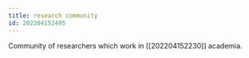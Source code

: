 ```yaml
---
title: research community
id: 202204152495
---
```


Community of researchers which work in [[202204152230]] academia.
